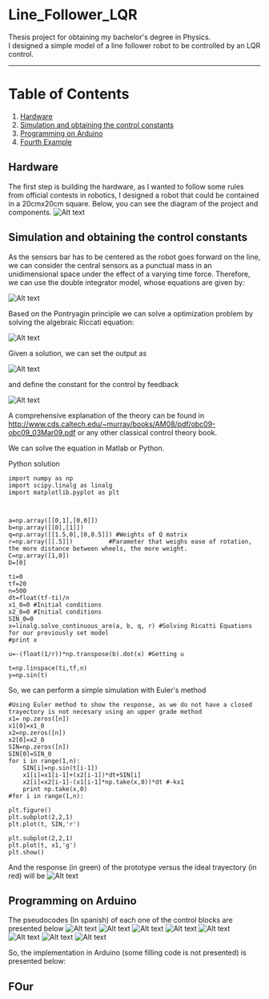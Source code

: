 # Line_Follower_LQR
Thesis project for obtaining my bachelor's degree in Physics.  
I designed a simple model of a line follower robot to be controlled by an LQR control.

___

# Table of Contents
1. [Hardware](#Hardware)
2. [Simulation and obtaining the control constants](#Simulation-and-obtaining-the-control-constants)
3. [Programming on Arduino](#Programming-on-Arduino)
4. [Fourth Example](#fourth-examplehttpwwwfourthexamplecom)


## Hardware
The first step is building the hardware, as I wanted to follow some rules from official contests in robotics, I designed a robot that could be contained in a 20cmx20cm square. Below, you can see the diagram of the project and components.
![Alt text](images/circuit.png?raw=true "Circuit of the prototype, includes power, control and sensor stages")


## Simulation and obtaining the control constants
As the sensors bar has to be centered as the robot goes forward on the line, we can consider the central sensors as a punctual mass in an unidimensional space under the effect of a varying time force. Therefore, we can use the double integrator model, whose equations are given by:

![Alt text](images/equationsDoubleInt.png?raw=true "Equations of a simple double integrator")

Based on the Pontryagin principle we can solve a optimization problem by solving the algebraic Riccati equation:

![Alt text](images/RicattiEquations.png?raw=true "Algebraic Riccati equation")

Given a solution, we can set the output as 

![Alt text](images/RicattiEquationOutput.png?raw=true "Output of Algebraic Riccati equation")

and define the constant for the control by feedback

![Alt text](images/RicattiEquationConstant.png?raw=true "Definning the control constant")

A comprehensive explanation of the theory can be found in  http://www.cds.caltech.edu/~murray/books/AM08/pdf/obc09-obc09_03Mar09.pdf or any other classical control theory book.

We can solve the equation in Matlab or Python.

Python solution
```
import numpy as np
import scipy.linalg as linalg
import matplotlib.pyplot as plt



a=np.array([[0,1],[0,0]])
b=np.array([[0],[1]])
q=np.array([[1.5,0],[0,0.5]]) #Weights of Q matrix
r=np.array([[.5]])          #Parameter that weighs ease of rotation, the more distance between wheels, the more weight.
C=np.array([1,0])
D=[0]

ti=0
tf=20
n=500
dt=float(tf-ti)/n
x1_0=0 #Initial conditions
x2_0=0 #Initial conditions
SIN_0=0
x=linalg.solve_continuous_are(a, b, q, r) #Solving Ricatti Equations for our previously set model
#print x

u=-(float(1/r))*np.transpose(b).dot(x) #Getting u

t=np.linspace(ti,tf,n)
y=np.sin(t)
```
So, we can perform a simple simulation with Euler's method
```
#Using Euler method to show the response, as we do not have a closed trayectory is not necesary using an upper grade method
x1= np.zeros([n])
x1[0]=x1_0
x2=np.zeros([n])
x2[0]=x2_0
SIN=np.zeros([n])
SIN[0]=SIN_0
for i in range(1,n):
	SIN[i]=np.sin(t[i-1])
	x1[i]=x1[i-1]+(x2[i-1])*dt+SIN[i]
	x2[i]=x2[i-1]-(x1[i-1]*np.take(x,0))*dt #-kx1
	print np.take(x,0)
#for i in range(1,n):

plt.figure()
plt.subplot(2,2,1)
plt.plot(t, SIN,'r')

plt.subplot(2,2,1)
plt.plot(t, x1,'g')
plt.show()

```
And the response (in green) of the prototype versus the ideal trayectory (in red) will be
![Alt text](images/SimulationIdeal.png?raw=true "Simulation of the response")


## Programming on Arduino

The pseudocodes (In spanish) of each one of the control blocks are presented below
![Alt text](images/PseudicodigoTraccion.png?raw=true "Traction part 1")
![Alt text](images/PseudicodigoTraccion2.png?raw=true "Traction part 2")
![Alt text](images/PseudocodigoBotonPulsador.png?raw=true "Push Button routine")
![Alt text](images/PseudocodigoDeteccionLinea.png?raw=true "Line detection program")
![Alt text](images/PseudocodigoSelector.png?raw=true "Routine selector program")
![Alt text](images/PseudocodigoSelector2.png?raw=true "Routine selector program part 2")
![Alt text](images/PseudocodigoUmbral.png?raw=true "Boundaries setting program")
![Alt text](images/PseudocodigoPrincipal.png?raw=true "Main program")

So, the implementation in Arduino (some filling code is not presented) is presented below:


## FOur
